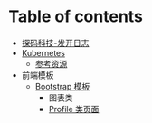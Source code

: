 # Table of contents

* [探码科技-发开日志](README.md)
* [Kubernetes](kubernetes/README.md)
  * [参考资源](kubernetes/can-kao-zi-yuan.md)
* 前端模板
  * [Bootstrap 模板](qian-duan-mo-ban/bootstrap-mo-ban/README.md)
    * 图表类
    * [Profile 类页面](qian-duan-mo-ban/bootstrap-mo-ban/profile-lei-ye-mian.md)

